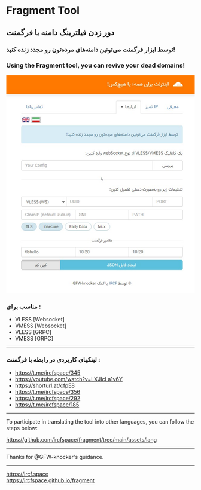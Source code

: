 # Fragment Tool
## دور زدن فیلترینگ دامنه با فرگمنت

### توسط ابزار فرگمنت می‌تونین دامنه‌های مرده‌تون رو مجدد زنده کنید!
### Using the Fragment tool, you can revive your dead domains!

![screenshot.png](screenshot.png)

###  مناسب برای :
* VLESS [Websocket]
* VMESS [Websocket]
* VLESS [GRPC]
* VMESS [GRPC]
---

### لینکهای کاربردی در رابطه با فرگمنت :
* https://t.me/ircfspace/345
* https://youtube.com/watch?v=LXJIcLa1v6Y
* https://shorturl.at/cfpE8
* https://t.me/ircfspace/356
* https://t.me/ircfspace/292
* https://t.me/ircfspace/185

---
To participate in translating the tool into other languages, you can follow the steps below:

https://github.com/ircfspace/fragment/tree/main/assets/lang


---
Thanks for @GFW-knocker's guidance.

---

https://ircf.space \
https://ircfspace.github.io/fragment